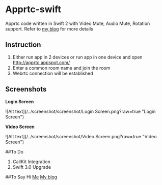 # Apprtc-swift
Apprtc code written in Swift 2 with Video Mute, Audio Mute, Rotation support. Refer to [my blog](https://mobilitysolutionsexpert.wordpress.com/) for more details

## Instruction
1. Either run app in 2 devices or run app in one device and open http://apprtc.appspot.com/ 
2. Enter a common room name and join the room
3. Webrtc connection will be established 


## Screenshots
**Login Screen**

![Alt text](/../screenshot/screenshot/Login Screen.png?raw=true "Login Screen") 

**Video Screen**

![Alt text](/../screenshot/screenshot/Video Screen.png?raw=true "Video Screen")

##To Do

1) CallKit Integration
2) Swift 3.0 Upgrade

##To Say Hi
[Me](https://in.linkedin.com/in/dhilipr)
[My blog](https://mobilitysolutionsexpert.wordpress.com/)




